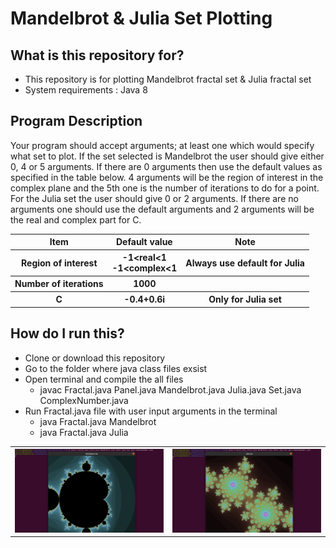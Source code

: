 <!DOCTYPE html>
<html>
<head>
	<h1>Mandelbrot &amp; Julia Set Plotting</h1>
</head>
<body>
    <h2>What is this repository for?</h2>
        <ul>
        <li>This repository is for plotting Mandelbrot fractal set &amp; Julia fractal set</li>
        <li>System requirements : Java 8</li>
        </ul>
	<h2>Program Description</h2>
	<p>Your program should accept arguments; at least one which would specify what set to plot. If
the set selected is Mandelbrot the user should give either 0, 4 or 5 arguments. If there are 0 arguments
then use the default values as specified in the table below. 4 arguments will be the region of interest in
the complex plane and the 5th one is the number of iterations to do for a point.
For the Julia set the user should give 0 or 2 arguments. If there are no arguments one should use the
		default arguments and 2 arguments will be the real and complex part for C. </p>
	 <table style="width:100%">
    	<tr>
    		<th>Item</th>
    		<th>Default value</th>
    		<th>Note</th>
    	</tr>
    	<tr>
    		<th>Region of interest</th>
    		<th>-1&lt;real&lt;1 <br>
-1&lt;complex&lt;1</th>
    		<th>Always use default for Julia</th>
    	</tr>
    	<tr>
    		<th>Number of iterations</th>
    		<th>1000</th>
    		<th></th>
    	</tr>
    	<tr>
    		<th>C</th>
    		<th>-0.4+0.6i</th>
    		<th>Only for Julia set</th>
    	</tr>
    </table>
    <h2>How do I run this?</h2>
        <ul>
        <li>Clone or download this repository</li>
        <li>Go to the folder where java class files exsist</li>
        <li>Open terminal and compile the all files
             <ul>
             	<li>javac Fractal.java Panel.java Mandelbrot.java Julia.java Set.java ComplexNumber.java</li>
             </ul>	
        </li>
        <li>Run Fractal.java file with user input arguments in the terminal
            <ul>
            	<li>java Fractal.java Mandelbrot</li>
            	<li>java Fractal.java Julia</li>
            </ul>
        </li>
        </ul>
        <table>
            <tr>
                <th><img src="Screenshots/Screenshot from 2020-05-05 02-03-22.png" alt="loading screenshot" width= "700" >       </th>   
                <th><img src="Screenshots/Screenshot from 2020-05-05 02-03-37.png" alt="loading screenshot" width= "700" > </th>  
            </tr>
        </table> 
</body>
</html>

    
